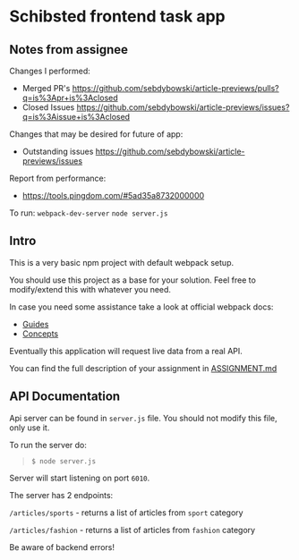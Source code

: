 # Schibsted frontend task app

## Notes from assignee
Changes I performed:
* Merged PR's https://github.com/sebdybowski/article-previews/pulls?q=is%3Apr+is%3Aclosed
* Closed Issues https://github.com/sebdybowski/article-previews/issues?q=is%3Aissue+is%3Aclosed

Changes that may be desired for future of app:
* Outstanding issues https://github.com/sebdybowski/article-previews/issues

Report from performance:
* https://tools.pingdom.com/#5ad35a8732000000

To run:
`webpack-dev-server`
`node server.js`

## Intro
This is a very basic npm project with default webpack setup.

You should use this project as a base for your solution.
Feel free to modify/extend this with whatever you need.

In case you need some assistance take a look at official webpack docs:
 - [Guides](https://webpack.js.org/guides/) 
 - [Concepts](https://webpack.js.org/concepts/)

Eventually this application will request live data from a real API.

You can find the full description of your assignment in [ASSIGNMENT.md](ASSIGNMENT.md)

## API Documentation
Api server can be found in `server.js` file. You should not modify this file, only use it.

To run the server do:
> `$ node server.js`

Server will start listening on port `6010`.

The server has 2 endpoints:

`/articles/sports` - returns a list of articles from `sport` category

`/articles/fashion` - returns a list of articles from `fashion` category

Be aware of backend errors!
